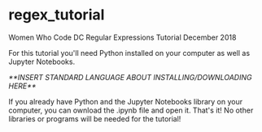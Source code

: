 # regex_tutorial
Women Who Code DC Regular Expressions Tutorial December 2018

For this tutorial you'll need Python installed on your computer as well as Jupyter Notebooks.

*\*\*INSERT STANDARD LANGUAGE ABOUT INSTALLING/DOWNLOADING HERE\*\**

If you already have Python and the Jupyter Notebooks library on your computer, you can ownload the .ipynb file and open it. That's it! No other libraries or programs will be needed for the tutorial!
